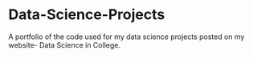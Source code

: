 # Data-Science-Projects

A portfolio of the code used for my data science projects posted on my website- Data Science in College.
